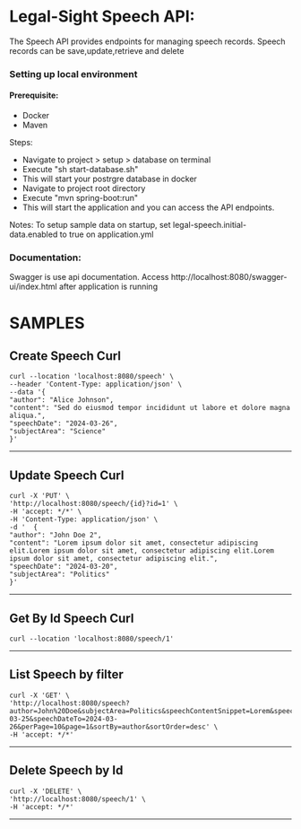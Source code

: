 # Legal-Sight Speech API: 
The Speech API provides endpoints for managing speech records. Speech records can be save,update,retrieve and delete
### Setting up local environment
#### Prerequisite:
* Docker
* Maven

Steps:
 * Navigate to project > setup > database on terminal
 * Execute "sh start-database.sh"
 * This will start your postrgre database in docker
 * Navigate to project root directory
 * Execute "mvn spring-boot:run"
 * This will start the application and you can access the API endpoints.

Notes:
To setup sample data on startup, set legal-speech.initial-data.enabled to true on application.yml

### Documentation:
Swagger is use api documentation. Access http://localhost:8080/swagger-ui/index.html after application is running


# SAMPLES
Create Speech Curl
-------------------------------------------------
    curl --location 'localhost:8080/speech' \
    --header 'Content-Type: application/json' \
    --data '{
    "author": "Alice Johnson",
    "content": "Sed do eiusmod tempor incididunt ut labore et dolore magna aliqua.",
    "speechDate": "2024-03-26",
    "subjectArea": "Science"
    }'
-------------------------------------------------
Update Speech Curl
-------------------------------------------------
    curl -X 'PUT' \
    'http://localhost:8080/speech/{id}?id=1' \
    -H 'accept: */*' \
    -H 'Content-Type: application/json' \
    -d '  {
    "author": "John Doe 2",
    "content": "Lorem ipsum dolor sit amet, consectetur adipiscing elit.Lorem ipsum dolor sit amet, consectetur adipiscing elit.Lorem ipsum dolor sit amet, consectetur adipiscing elit.",
    "speechDate": "2024-03-20",
    "subjectArea": "Politics"
    }'
-------------------------------------------------
Get By Id Speech Curl
-------------------------------------------------
    curl --location 'localhost:8080/speech/1'
-------------------------------------------------

List Speech by filter
-------------------------------------------------
    curl -X 'GET' \
    'http://localhost:8080/speech?author=John%20Doe&subjectArea=Politics&speechContentSnippet=Lorem&speechDateFrom=2024-03-25&speechDateTo=2024-03-26&perPage=10&page=1&sortBy=author&sortOrder=desc' \
    -H 'accept: */*'
-------------------------------------------------

Delete Speech by Id
-------------------------------------------------
    curl -X 'DELETE' \
    'http://localhost:8080/speech/1' \
    -H 'accept: */*'
-------------------------------------------------